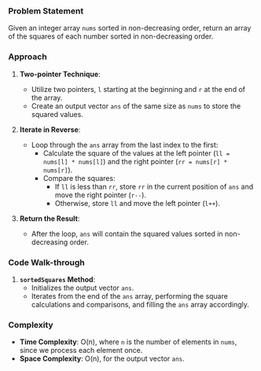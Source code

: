 ### Problem Statement
Given an integer array `nums` sorted in non-decreasing order, return an array of the squares of each number sorted in non-decreasing order.

### Approach
1. **Two-pointer Technique**:
   - Utilize two pointers, `l` starting at the beginning and `r` at the end of the array.
   - Create an output vector `ans` of the same size as `nums` to store the squared values.

2. **Iterate in Reverse**:
   - Loop through the `ans` array from the last index to the first:
     - Calculate the square of the values at the left pointer (`ll = nums[l] * nums[l]`) and the right pointer (`rr = nums[r] * nums[r]`).
     - Compare the squares:
       - If `ll` is less than `rr`, store `rr` in the current position of `ans` and move the right pointer (`r--`).
       - Otherwise, store `ll` and move the left pointer (`l++`).

3. **Return the Result**:
   - After the loop, `ans` will contain the squared values sorted in non-decreasing order.

### Code Walk-through
1. **`sortedSquares` Method**:
   - Initializes the output vector `ans`.
   - Iterates from the end of the `ans` array, performing the square calculations and comparisons, and filling the `ans` array accordingly.

### Complexity
- **Time Complexity**: O(n), where `n` is the number of elements in `nums`, since we process each element once.
- **Space Complexity**: O(n), for the output vector `ans`.
